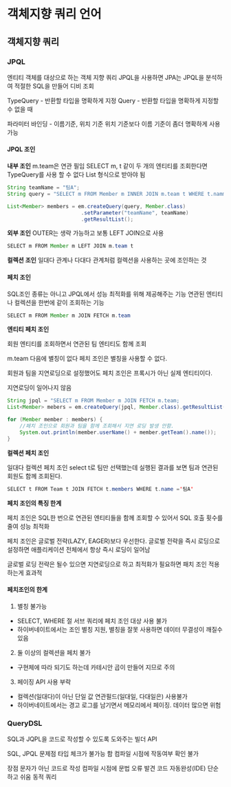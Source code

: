 # 객체지향 쿼리 언어

## 객체지향 쿼리

### JPQL

엔티티 객체를 대상으로 하는 객체 지향 쿼리 JPQL을 사용하면 JPA는 JPQL을 분석하여 적절한 SQL을 만들어 디비 조회

TypeQuery - 반환할 타입을 명확하게 지정 Query - 반환할 타입을 명확하게 지정할수 없을 때

파라미터 바인딩 - 이름기준, 위치 기준 위치 기준보다 이름 기준이 좀더 명확하게 사용 가능

#### JPQL 조인

 **내부 조인**  m.team은 연관 필임 SELECT m, t 같이 두 개의 엔티티를 조회한다면 TypeQuery를 사용 할 수 없다 List 형식으로 받아야 됨

```java
String teamName = "팀A";
String query = "SELECT m FROM Member m INNER JOIN m.team t WHERE t.namme = :teamName";

List<Member> members = em.createQuery(query, Member.class)
                        .setParameter("teamName", teamName)
                        .getResultList();
```

 **외부 조인**  OUTER는 생략 가능하고 보통 LEFT JOIN으로 사용

```java
SELECT m FROM Member m LEFT JOIN m.team t
```

 **컬렉션 조인**  일대다 관계나 다대다 관계처럼 컬렉션을 사용하는 곳에 조인하는 것

#### 페치 조인

SQL조인 종류는 아니고 JPQL에서 성능 최적화를 위해 제공해주는 기능 연관된 엔티티나 컬렉션을 한번에 같이 조회하는 기능

```java
SELECT m FROM Member m JOIN FETCH m.team
```

**엔티티 페치 조인**

회원 엔티티를 조회하면서 연관된 팀 엔티티도 함께 조회 

m.team 다음에 별칭이 없다 페치 조인은 별칭을 사용할 수 없다. 

회원과 팀을 지연로딩으로 설정했어도 페치 조인은 프록시가 아닌 실제 엔티티이다. 

지연로딩이 일어나지 않음

```java
String jpql = "SELECT m FROM Member m JOIN FETCH m.team;
List<Member> mebers = em.createQuery(jpql, Member.class).getResultList();

for (Member member : members) {
    //페치 조인으로 회원과 팀을 함께 조회해서 지연 로딩 발생 안함.
    System.out.println(member.userName() + member.getTeam().name());
}
```

**컬렉션 페치 조인**

일대다 컬렉션 페치 조인 select t로 팀만 선택했는데 실행된 결과를 보면 팀과 연관된 회원도 함께 조회된다.

```java
SELECT t FROM Team t JOIN FETCH t.members WHERE t.name ='팀A'
```

**페치 조인의 특징 한계**

페치 조인은 SQL한 번으로 연관된 엔티티들을 함께 조회할 수 있어서 SQL 호출 횟수를 줄여 성능 최적화 

페치 조인은 글로벌 전략\(LAZY, EAGER\)보다 우선한다. 글로벌 전략을 즉시 로딩으로 설정하면 애플리케이션 전체에서 항상 즉시 로딩이 일어남 

글로벌 로딩 전략은 될수 있으면 지연로딩으로 하고 최적화가 필요하면 패치 조인 적용하는게 효과적

#### 페치조인의 한계 

1. 별칭 불가능

* SELECT, WHERE 절 서브 쿼리에 페치 조인 대상 사용 불가
* 하이버네이트에서는 조인 별칭 지원, 별칭을 잘못 사용하면 데이터 무결성이 깨질수 있음

2. 둘 이상의 컬렉션을 페치 불가

* 구현체에 따라 되기도 하는데 카테시안 곱이 만들어 지므로 주의

3. 페이징 API 사용 부락

* 컬렉션\(일대다\)이 아닌 단일 값 연관필드\(일대일, 다대일은\) 사용불가
* 하이버네이트에서는 경고 로그를 남기면서 메모리에서 페이징. 데이터 많으면 위험

### QueryDSL

SQL과 JQPL을 코드로 작성할 수 있도록 도와주는 빌더 API

SQL, JPQL 문제점 타입 체크가 불가능 함 컴파일 시점에 작동여부 확인 불가

장점 문자가 아닌 코드로 작성 컴파일 시점에 문법 오류 발견 코드 자동완성\(IDE\) 단순하고 쉬움 동적 쿼리


